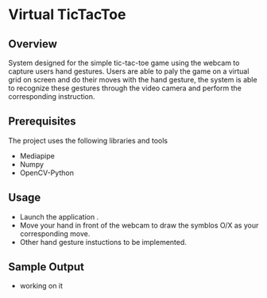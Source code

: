 # Virtual TicTacToe 

## Overview
System designed for the simple tic-tac-toe game using the webcam to capture users hand gestures. Users are able to paly the game on a virtual grid on screen and do their moves with the hand gesture, the system is able to recognize these gestures through the video camera and perform the corresponding instruction. 

## Prerequisites
The project uses the following libraries and tools
- Mediapipe
- Numpy
- OpenCV-Python

## Usage
- Launch the application .
- Move your hand in front of the webcam to draw the symblos O/X as your corresponding move.
- Other hand gesture instuctions to be implemented.

## Sample Output
- working on it
